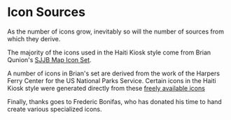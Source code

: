# Icon Sources

As the number of icons grow, inevitably so will the number of sources from which they derive.

The majority of the icons used in the Haiti Kiosk style come from Brian Qunion's [SJJB Map Icon Set](http://www.sjjb.co.uk/mapicons/introduction).

A number of icons in Brian's set are derived from the work of the Harpers Ferry Center for the US National Parks Service. Certain icons in the Haiti Kiosk style were generated directly from these [freely available icons](http://www.nps.gov/hfc/carto/map-symbols.htm)

Finally, thanks goes to Frederic Bonifas, who has donated his time to hand create various specialized icons.
